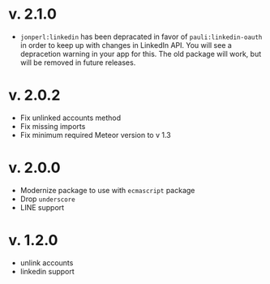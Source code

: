 v. 2.1.0
======
* `jonperl:linkedin` has been depracated in favor of `pauli:linkedin-oauth` in order to keep up with changes in LinkedIn API. You will see a depracetion warning in your app for this. The old package will work, but will be removed in future releases.

v. 2.0.2
======
* Fix unlinked accounts method
* Fix missing imports
* Fix minimum required Meteor version to v 1.3

v. 2.0.0
======
* Modernize package to use with `ecmascript` package
* Drop `underscore`
* LINE support

v. 1.2.0
=======
* unlink accounts
* linkedin support
